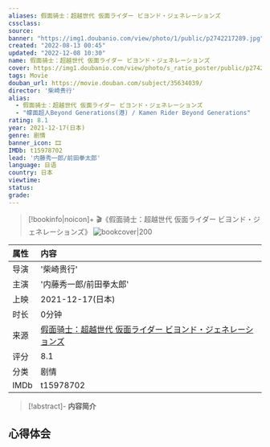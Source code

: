 ```yaml
---
aliases: 假面骑士：超越世代 仮面ライダー ビヨンド・ジェネレーションズ
cssclass:
source:
banner: "https://img1.doubanio.com/view/photo/1/public/p2742217289.jpg"
created: "2022-08-13 00:45"
updated: "2022-12-08 10:30"
name: 假面骑士：超越世代 仮面ライダー ビヨンド・ジェネレーションズ
cover: https://img1.doubanio.com/view/photo/s_ratio_poster/public/p2742217289.jpg
tags: Movie
douban_url: https://movie.douban.com/subject/35634039/
director: '柴崎贵行'
alias:
  - 假面骑士：超越世代 仮面ライダー ビヨンド・ジェネレーションズ
  - "幪面超人Beyond Generations(港) / Kamen Rider Beyond Generations"
rating: 8.1
year: 2021-12-17(日本)
genre: 剧情
banner_icon: 🎞
IMDb: t15978702
lead: '内藤秀一郎/前田拳太郎' 
language: 日语 
country: 日本 
viewtime:
status: 
grade: 
---
```


> [!bookinfo|noicon]+ 🎬《假面骑士：超越世代 仮面ライダー ビヨンド・ジェネレーションズ》
> ![bookcover|200](https://img1.doubanio.com/view/photo/s_ratio_poster/public/p2742217289.jpg)
>
| 属性 | 内容                                       |
|:---- |:------------------------------------------ |
| 导演 | '柴崎贵行'                         |
| 主演 | '内藤秀一郎/前田拳太郎'                             |
| 上映 | 2021-12-17(日本)                             |
| 时长 | 0分钟                   |
| 来源 | [假面骑士：超越世代 仮面ライダー ビヨンド・ジェネレーションズ](https://movie.douban.com/subject/35634039/) |
| 评分 | 8.1                           |
| 分类 | 剧情                            |
| IMDb | t15978702                             | 

> [!abstract]- **内容简介**
>  
## 心得体会

